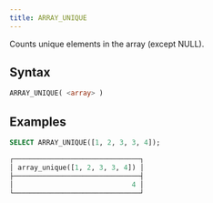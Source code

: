 ```yaml
---
title: ARRAY_UNIQUE
---
```


Counts unique elements in the array (except NULL).

## Syntax

```sql
ARRAY_UNIQUE( <array> )
```

## Examples

```sql
SELECT ARRAY_UNIQUE([1, 2, 3, 3, 4]);

┌───────────────────────────────┐
│ array_unique([1, 2, 3, 3, 4]) │
├───────────────────────────────┤
│                             4 │
└───────────────────────────────┘
```